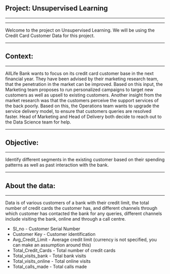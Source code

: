 ## Project: Unsupervised Learning
----------------------------------------
----------------------------------------

Welcome to the project on Unsupervised Learning. We will be using the Credit Card Customer Data for this project.

----------------------------
## Context: 
-----------------------------
AllLife Bank wants to focus on its credit card customer base in the next financial year. They have been advised by their marketing research team, that the penetration in the market can be improved. Based on this input, the Marketing team proposes to run personalized campaigns to target new customers as well as upsell to existing customers. Another insight from the market research was that the customers perceive the support services of the back poorly. Based on this, the Operations team wants to upgrade the service delivery model, to ensure that customers queries are resolved faster. Head of Marketing and Head of Delivery both decide to reach out to the Data Science team for help.


----------------------------
## Objective: 
-----------------------------

Identify different segments in the existing customer based on their spending patterns as well as past interaction with the bank.

--------------------------
## About the data:
--------------------------
Data is of various customers of a bank with their credit limit, the total number of credit cards the customer has, and different channels through which customer has contacted the bank for any queries, different channels include visiting the bank, online and through a call centre.

- Sl_no - Customer Serial Number
- Customer Key - Customer identification
- Avg_Credit_Limit	- Average credit limit (currency is not specified, you can make an assumption around this)
- Total_Credit_Cards	- Total number of credit cards 
- Total_visits_bank	- Total bank visits
- Total_visits_online -	 Total online visits
- Total_calls_made - Total calls made
